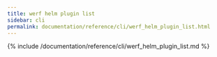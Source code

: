 ```yaml
---
title: werf helm plugin list
sidebar: cli
permalink: documentation/reference/cli/werf_helm_plugin_list.html
---
```


{% include /documentation/reference/cli/werf_helm_plugin_list.md %}
